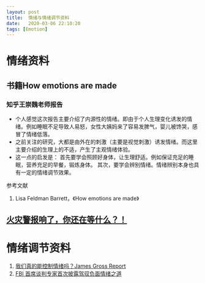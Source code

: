 ```yaml
---
layout: post
title:  情绪与情绪调节资料
date:   2020-03-06 22:10:20
tags: [Emotion]
---
```



# 情绪资料

## 书籍How emotions are made

### 知乎王崇魏老师报告

* 个人感觉这次报告主要介绍了内源性的情绪。即由于个人生理变化诱发的情绪。例如睡眠不足导致人易怒，女性大姨妈来了容易发脾气，婴儿被馋哭，感冒了情绪低落。
* 之前关注的研究，大都是由外在的刺激（主要是视觉刺激）诱发情绪。而这里主要介绍的生理上的不适，产生了主观情绪体验。
* 这一点的启发是：
    首先要学会照顾好身体，让生理舒适。例如保证充足的睡眠，营养充足的早餐，锻炼身体。 
	其次，要学会辨别情绪。情绪辨别本身也具有一定的情绪调节效果。
	
 参考文献

1. Lisa Feldman Barrett，《How emotions are made》

## [火灾警报响了，你还在等什么？！](https://mp.weixin.qq.com/s/_Zf0A350oko8k0T2O-CDYQ)

# 情绪调节资料

1. [我们真的能控制情绪吗？James Gross Report](https://mp.weixin.qq.com/s/IA_C42AhNgv_kA9Q8V7KnA)
2. [FBI 首席谈判专家首次披露驾驭负面情绪之道](https://mp.weixin.qq.com/s/T5ERgdmSbcNfaAZarVtbZA)
